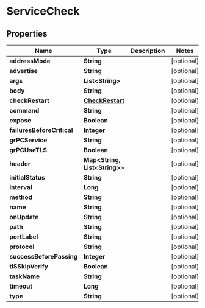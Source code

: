 

# ServiceCheck


## Properties

| Name | Type | Description | Notes |
|------------ | ------------- | ------------- | -------------|
|**addressMode** | **String** |  |  [optional] |
|**advertise** | **String** |  |  [optional] |
|**args** | **List&lt;String&gt;** |  |  [optional] |
|**body** | **String** |  |  [optional] |
|**checkRestart** | [**CheckRestart**](CheckRestart.md) |  |  [optional] |
|**command** | **String** |  |  [optional] |
|**expose** | **Boolean** |  |  [optional] |
|**failuresBeforeCritical** | **Integer** |  |  [optional] |
|**grPCService** | **String** |  |  [optional] |
|**grPCUseTLS** | **Boolean** |  |  [optional] |
|**header** | **Map&lt;String, List&lt;String&gt;&gt;** |  |  [optional] |
|**initialStatus** | **String** |  |  [optional] |
|**interval** | **Long** |  |  [optional] |
|**method** | **String** |  |  [optional] |
|**name** | **String** |  |  [optional] |
|**onUpdate** | **String** |  |  [optional] |
|**path** | **String** |  |  [optional] |
|**portLabel** | **String** |  |  [optional] |
|**protocol** | **String** |  |  [optional] |
|**successBeforePassing** | **Integer** |  |  [optional] |
|**tlSSkipVerify** | **Boolean** |  |  [optional] |
|**taskName** | **String** |  |  [optional] |
|**timeout** | **Long** |  |  [optional] |
|**type** | **String** |  |  [optional] |



